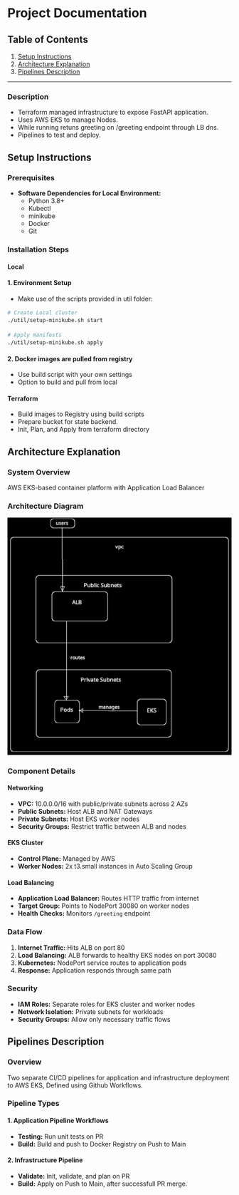 # Project Documentation

## Table of Contents
1. [Setup Instructions](#setup-instructions)
2. [Architecture Explanation](#architecture-explanation)
3. [Pipelines Description](#pipelines-description)

---
### Description
- Terraform managed infrastructure to expose FastAPI application.
- Uses AWS EKS to manage Nodes.
- While running retuns greeting on /greeting endpoint through LB dns.
- Pipelines to test and deploy.

## Setup Instructions

### Prerequisites

- **Software Dependencies for Local Environment:**
  - Python 3.8+
  - Kubectl
  - minikube
  - Docker
  - Git

### Installation Steps
#### Local

#### 1. Environment Setup
- Make use of the scripts provided in util folder:

```bash
# Create Local cluster
./util/setup-minikube.sh start

# Apply manifests
./util/setup-minikube.sh apply

```

#### 2. Docker images are pulled from registry
- Use build script with your own settings
- Option to build and pull from local

#### Terraform
- Build images to Registry using build scripts
- Prepare bucket for state backend.
- Init, Plan, and Apply from terraform directory

## Architecture Explanation

### System Overview
AWS EKS-based container platform with Application Load Balancer
### Architecture Diagram
![alt text](image.png)
### Component Details

#### Networking
- **VPC:** 10.0.0.0/16 with public/private subnets across 2 AZs
- **Public Subnets:** Host ALB and NAT Gateways
- **Private Subnets:** Host EKS worker nodes
- **Security Groups:** Restrict traffic between ALB and nodes

#### EKS Cluster
- **Control Plane:** Managed by AWS
- **Worker Nodes:** 2x t3.small instances in Auto Scaling Group

#### Load Balancing
- **Application Load Balancer:** Routes HTTP traffic from internet
- **Target Group:** Points to NodePort 30080 on worker nodes
- **Health Checks:** Monitors `/greeting` endpoint

### Data Flow
1. **Internet Traffic:** Hits ALB on port 80
2. **Load Balancing:** ALB forwards to healthy EKS nodes on port 30080
3. **Kubernetes:** NodePort service routes to application pods
4. **Response:** Application responds through same path

### Security
- **IAM Roles:** Separate roles for EKS cluster and worker nodes
- **Network Isolation:** Private subnets for workloads
- **Security Groups:** Allow only necessary traffic flows


## Pipelines Description

### Overview
Two separate CI/CD pipelines for application and infrastructure deployment to AWS EKS, Defined using Github Workflows.

### Pipeline Types

#### 1. Application Pipeline Workflows
- **Testing:** Run unit tests on PR
- **Build:** Build and push to Docker Registry on Push to Main

#### 2. Infrastructure Pipeline
- **Validate:** Init, validate, and plan on PR
- **Build:** Apply on Push to Main, after successfull PR merge.
